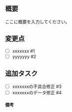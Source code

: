 ## 概要
ここに概要を入力してください。

## 変更点
- [ ] xxxxxxx #1
- [ ] yyyyyyy #2

## 追加タスク
- [ ] xxxxxxxの不具合修正 #3
- [ ] xxxxxxxのデータ修正 #4

#### 備考

